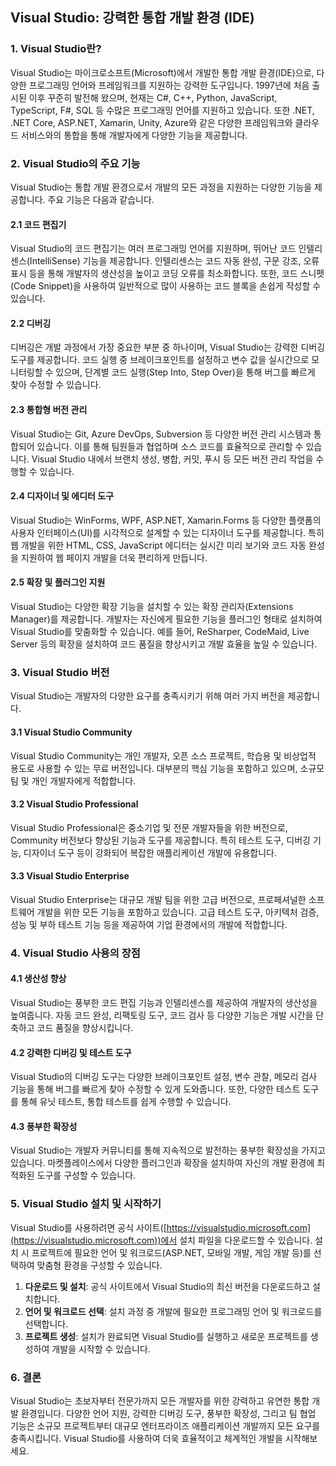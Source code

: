 ## Visual Studio: 강력한 통합 개발 환경 (IDE)

### 1. Visual Studio란?

Visual Studio는 마이크로소프트(Microsoft)에서 개발한 통합 개발 환경(IDE)으로, 다양한 프로그래밍 언어와 프레임워크를 지원하는 강력한 도구입니다. 1997년에 처음 출시된 이후 꾸준히 발전해 왔으며, 현재는 C#, C++, Python, JavaScript, TypeScript, F#, SQL 등 수많은 프로그래밍 언어를 지원하고 있습니다. 또한 .NET, .NET Core, ASP.NET, Xamarin, Unity, Azure와 같은 다양한 프레임워크와 클라우드 서비스와의 통합을 통해 개발자에게 다양한 기능을 제공합니다.

### 2. Visual Studio의 주요 기능

Visual Studio는 통합 개발 환경으로서 개발의 모든 과정을 지원하는 다양한 기능을 제공합니다. 주요 기능은 다음과 같습니다.

#### 2.1 코드 편집기
Visual Studio의 코드 편집기는 여러 프로그래밍 언어를 지원하며, 뛰어난 코드 인텔리센스(IntelliSense) 기능을 제공합니다. 인텔리센스는 코드 자동 완성, 구문 강조, 오류 표시 등을 통해 개발자의 생산성을 높이고 코딩 오류를 최소화합니다. 또한, 코드 스니펫(Code Snippet)을 사용하여 일반적으로 많이 사용하는 코드 블록을 손쉽게 작성할 수 있습니다.

#### 2.2 디버깅
디버깅은 개발 과정에서 가장 중요한 부분 중 하나이며, Visual Studio는 강력한 디버깅 도구를 제공합니다. 코드 실행 중 브레이크포인트를 설정하고 변수 값을 실시간으로 모니터링할 수 있으며, 단계별 코드 실행(Step Into, Step Over)을 통해 버그를 빠르게 찾아 수정할 수 있습니다.

#### 2.3 통합형 버전 관리
Visual Studio는 Git, Azure DevOps, Subversion 등 다양한 버전 관리 시스템과 통합되어 있습니다. 이를 통해 팀원들과 협업하며 소스 코드를 효율적으로 관리할 수 있습니다. Visual Studio 내에서 브랜치 생성, 병합, 커밋, 푸시 등 모든 버전 관리 작업을 수행할 수 있습니다.

#### 2.4 디자이너 및 에디터 도구
Visual Studio는 WinForms, WPF, ASP.NET, Xamarin.Forms 등 다양한 플랫폼의 사용자 인터페이스(UI)를 시각적으로 설계할 수 있는 디자이너 도구를 제공합니다. 특히 웹 개발을 위한 HTML, CSS, JavaScript 에디터는 실시간 미리 보기와 코드 자동 완성을 지원하여 웹 페이지 개발을 더욱 편리하게 만듭니다.

#### 2.5 확장 및 플러그인 지원
Visual Studio는 다양한 확장 기능을 설치할 수 있는 확장 관리자(Extensions Manager)를 제공합니다. 개발자는 자신에게 필요한 기능을 플러그인 형태로 설치하여 Visual Studio를 맞춤화할 수 있습니다. 예를 들어, ReSharper, CodeMaid, Live Server 등의 확장을 설치하여 코드 품질을 향상시키고 개발 효율을 높일 수 있습니다.

### 3. Visual Studio 버전

Visual Studio는 개발자의 다양한 요구를 충족시키기 위해 여러 가지 버전을 제공합니다.

#### 3.1 Visual Studio Community
Visual Studio Community는 개인 개발자, 오픈 소스 프로젝트, 학습용 및 비상업적 용도로 사용할 수 있는 무료 버전입니다. 대부분의 핵심 기능을 포함하고 있으며, 소규모 팀 및 개인 개발자에게 적합합니다.

#### 3.2 Visual Studio Professional
Visual Studio Professional은 중소기업 및 전문 개발자들을 위한 버전으로, Community 버전보다 향상된 기능과 도구를 제공합니다. 특히 테스트 도구, 디버깅 기능, 디자이너 도구 등이 강화되어 복잡한 애플리케이션 개발에 유용합니다.

#### 3.3 Visual Studio Enterprise
Visual Studio Enterprise는 대규모 개발 팀을 위한 고급 버전으로, 프로페셔널한 소프트웨어 개발을 위한 모든 기능을 포함하고 있습니다. 고급 테스트 도구, 아키텍처 검증, 성능 및 부하 테스트 기능 등을 제공하여 기업 환경에서의 개발에 적합합니다.

### 4. Visual Studio 사용의 장점

#### 4.1 생산성 향상
Visual Studio는 풍부한 코드 편집 기능과 인텔리센스를 제공하여 개발자의 생산성을 높여줍니다. 자동 코드 완성, 리팩토링 도구, 코드 검사 등 다양한 기능은 개발 시간을 단축하고 코드 품질을 향상시킵니다.

#### 4.2 강력한 디버깅 및 테스트 도구
Visual Studio의 디버깅 도구는 다양한 브레이크포인트 설정, 변수 관찰, 메모리 검사 기능을 통해 버그를 빠르게 찾아 수정할 수 있게 도와줍니다. 또한, 다양한 테스트 도구를 통해 유닛 테스트, 통합 테스트를 쉽게 수행할 수 있습니다.

#### 4.3 풍부한 확장성
Visual Studio는 개발자 커뮤니티를 통해 지속적으로 발전하는 풍부한 확장성을 가지고 있습니다. 마켓플레이스에서 다양한 플러그인과 확장을 설치하여 자신의 개발 환경에 최적화된 도구를 구성할 수 있습니다.

### 5. Visual Studio 설치 및 시작하기

Visual Studio를 사용하려면 공식 사이트([https://visualstudio.microsoft.com](https://visualstudio.microsoft.com))에서 설치 파일을 다운로드할 수 있습니다. 설치 시 프로젝트에 필요한 언어 및 워크로드(ASP.NET, 모바일 개발, 게임 개발 등)를 선택하여 맞춤형 환경을 구성할 수 있습니다.

1. **다운로드 및 설치**: 공식 사이트에서 Visual Studio의 최신 버전을 다운로드하고 설치합니다.
2. **언어 및 워크로드 선택**: 설치 과정 중 개발에 필요한 프로그래밍 언어 및 워크로드를 선택합니다.
3. **프로젝트 생성**: 설치가 완료되면 Visual Studio를 실행하고 새로운 프로젝트를 생성하여 개발을 시작할 수 있습니다.

### 6. 결론

Visual Studio는 초보자부터 전문가까지 모든 개발자를 위한 강력하고 유연한 통합 개발 환경입니다. 다양한 언어 지원, 강력한 디버깅 도구, 풍부한 확장성, 그리고 팀 협업 기능은 소규모 프로젝트부터 대규모 엔터프라이즈 애플리케이션 개발까지 모든 요구를 충족시킵니다. Visual Studio를 사용하여 더욱 효율적이고 체계적인 개발을 시작해보세요.